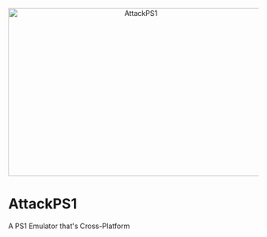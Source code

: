 <p align="center">
	<img src=".png" width="518" height="338" alt="AttackPS1">  
</p>

# AttackPS1
A PS1 Emulator that's Cross-Platform
